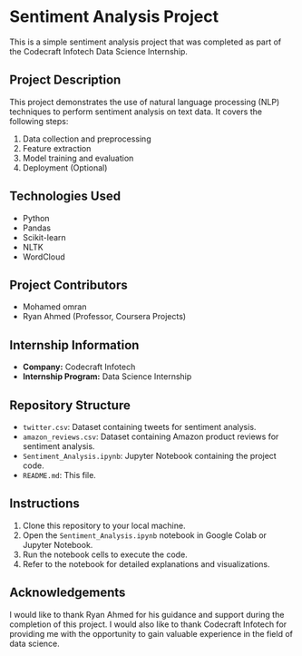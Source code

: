 # Sentiment Analysis Project

This is a simple sentiment analysis project that was completed as part of the Codecraft Infotech Data Science Internship.

## Project Description

This project demonstrates the use of natural language processing (NLP) techniques to perform sentiment analysis on text data. It covers the following steps:

1. Data collection and preprocessing
2. Feature extraction
3. Model training and evaluation
4. Deployment (Optional)

## Technologies Used

* Python
* Pandas
* Scikit-learn
* NLTK
* WordCloud

## Project Contributors

* Mohamed omran
* Ryan Ahmed (Professor, Coursera Projects)

## Internship Information

* **Company:** Codecraft Infotech
* **Internship Program:** Data Science Internship

## Repository Structure

* `twitter.csv`: Dataset containing tweets for sentiment analysis.
* `amazon_reviews.csv`: Dataset containing Amazon product reviews for sentiment analysis.
* `Sentiment_Analysis.ipynb`: Jupyter Notebook containing the project code.
* `README.md`: This file.

## Instructions

1. Clone this repository to your local machine.
2. Open the `Sentiment_Analysis.ipynb` notebook in Google Colab or Jupyter Notebook.
3. Run the notebook cells to execute the code.
4. Refer to the notebook for detailed explanations and visualizations.


## Acknowledgements

I would like to thank Ryan Ahmed for his guidance and support during the completion of this project. I would also like to thank Codecraft Infotech for providing me with the opportunity to gain valuable experience in the field of data science.
